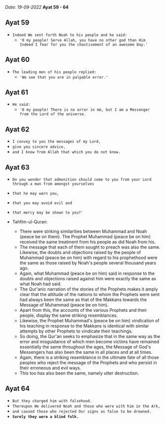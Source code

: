 *Date: 19-09-2022*
**Ayat 59 - 64**

## Ayat 59

- `Indeed We sent forth Noah to his people and he said:`
  - `'0 my people! Serve Allah, you have no other god than Him Indeed I fear for you the chastisement of an awesome Day.'`

## Ayat 60

- `The leading men of his people replied:`
  - `'We see that you are in palpable error.'`


## Ayat 61

- `He said:`
  - `'0 my people! There is no error in me, but I am a Messenger from the Lord of the universe.`


## Ayat 62

- `I convey to you the messages of my Lord,`
- `give you sincere advice,`
- `and I know from Allah that which you do not know.`

## Ayat 63

- `Do you wonder that admonition should come to you from your Lord through a man from amongst yourselves`
- `that he may warn you,`
- `that you may avoid evil and`
- `that mercy may be shown to you?'`


- Tahfim-ul-Quran:
  - There were striking similarities between Muhammad and Noah (peace be on them). The Prophet Muhammad (peace be on him) received the same treatment from his people as did Noah from his. 
  - The message that each of them sought to preach was also the same. Likewise, the doubts and objections raised by the people of Muhammad (peace be on him) with regard to his prophethood were the same as those raised by Noah's people several thousand years ago.
  - Again, what Muhammad (peace be on him) said in response to the doubts and objections raised against him were exactly the same as what Noah had said.
  - The Qur'anic narration of the stories of the Prophets makes it amply clear that the attitude of the nations to whom the Prophets were sent had always been the same as that of the Makkans towards the Message of Muhammad (peace be on him).
  - Apart from this, the accounts of the various Prophets and their people, display the same striking resemblances.
  - Likewise, the Prophet Muhammad's (peace be on him) vindication of his teaching in response to the Makkans is identical with similar attempts by other Prophets to vindicate their teachings.
  - So doing, the Qur'an seeks to emphasize that in the same way as the error and misguidance of which men become victims have remained essentially the same throughout the ages, the Message of God's Messengers has also been the same in all places and at all times.
  - Again, there is a striking resemblance in the ultimate fate of all those peoples who reject the message of the Prophets and who persist in their erroneous and evil ways.
  - This too has also been the same, namely utter destruction.

## Ayat 64

- `But they charged him with falsehood.`
- `Thereupon We delivered Noah and those who were with him in the Ark,`
- `and caused those who rejected Our signs as false to be drowned.`
- **`Surely they were a blind folk.`**